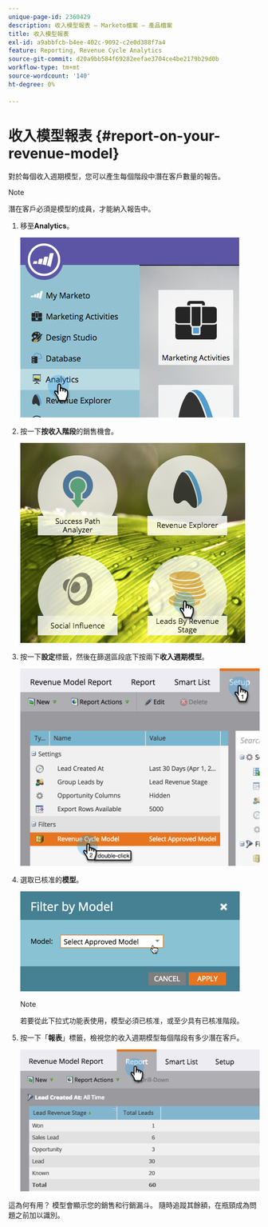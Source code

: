 ```yaml
---
unique-page-id: 2360429
description: 收入模型報表 — Marketo檔案 — 產品檔案
title: 收入模型報表
exl-id: a9abbfcb-b4ee-402c-9092-c2e0d388f7a4
feature: Reporting, Revenue Cycle Analytics
source-git-commit: d20a9bb584f69282eefae3704ce4be2179b29d0b
workflow-type: tm+mt
source-wordcount: '140'
ht-degree: 0%

---
```


# 收入模型報表 {#report-on-your-revenue-model}

對於每個收入週期模型，您可以產生每個階段中潛在客戶數量的報告。

>[!NOTE]
>
>潛在客戶必須是模型的成員，才能納入報告中。

1. 移至&#x200B;**Analytics**。

   ![](assets/image2015-4-29-16-3a8-3a14.png)

1. 按一下&#x200B;**按收入階段**&#x200B;的銷售機會。

   ![](assets/image2015-4-29-16-3a15-3a3.png)

1. 按一下&#x200B;**設定**&#x200B;標籤，然後在篩選區段底下按兩下&#x200B;**收入週期模型**。

   ![](assets/image2015-4-29-16-3a37-3a57.png)

1. 選取已核准的&#x200B;**模型**。

   ![](assets/image2015-4-29-16-3a40-3a34.png)

   >[!NOTE]
   >
   >若要從此下拉式功能表使用，模型必須已核准，或至少具有已核准階段。

1. 按一下「**報表**」標籤，檢視您的收入週期模型每個階段有多少潛在客戶。

   ![](assets/image2015-4-29-16-3a51-3a29.png)

這為何有用？ 模型會顯示您的銷售和行銷漏斗。 隨時追蹤其餘額，在瓶頸成為問題之前加以識別。
